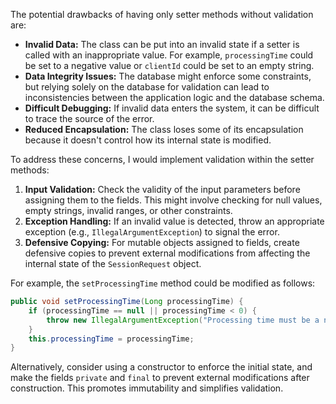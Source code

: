 The potential drawbacks of having only setter methods without validation are:

*   **Invalid Data:** The class can be put into an invalid state if a setter is called with an inappropriate value. For example, `processingTime` could be set to a negative value or `clientId` could be set to an empty string.
*   **Data Integrity Issues:** The database might enforce some constraints, but relying solely on the database for validation can lead to inconsistencies between the application logic and the database schema.
*   **Difficult Debugging:** If invalid data enters the system, it can be difficult to trace the source of the error.
*   **Reduced Encapsulation:** The class loses some of its encapsulation because it doesn't control how its internal state is modified.

To address these concerns, I would implement validation within the setter methods:

1.  **Input Validation:**  Check the validity of the input parameters before assigning them to the fields.  This might involve checking for null values, empty strings, invalid ranges, or other constraints.
2.  **Exception Handling:**  If an invalid value is detected, throw an appropriate exception (e.g., `IllegalArgumentException`) to signal the error.
3.  **Defensive Copying:** For mutable objects assigned to fields, create defensive copies to prevent external modifications from affecting the internal state of the `SessionRequest` object.

For example, the `setProcessingTime` method could be modified as follows:

```java
public void setProcessingTime(Long processingTime) {
    if (processingTime == null || processingTime < 0) {
        throw new IllegalArgumentException("Processing time must be a non-negative value.");
    }
    this.processingTime = processingTime;
}
```

Alternatively, consider using a constructor to enforce the initial state, and make the fields `private` and `final` to prevent external modifications after construction. This promotes immutability and simplifies validation.
